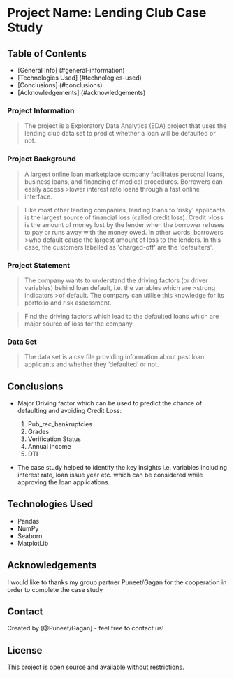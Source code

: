 # Project Name: Lending Club Case Study

## Table of Contents

- [General Info] (#general-information)
- [Technologies Used] (#technologies-used)
- [Conclusions] (#conclusions)
- [Acknowledgements] (#acknowledgements)

<!-- You can include any other section that is pertinent to your problem -->

### Project Information

> The project is a Exploratory Data Analytics (EDA) project that uses the lending club data set to predict whether a loan will be defaulted or not.

### Project Background

>A largest online loan marketplace company facilitates personal loans, business loans, and financing of medical procedures. Borrowers can easily access >lower interest rate loans through a fast online interface. 

>Like most other lending companies, lending loans to ‘risky’ applicants is the largest source of financial loss (called credit loss). Credit >loss is the amount of money lost by the lender when the borrower refuses to pay or runs away with the money owed. In other words, borrowers >who default cause the largest amount of loss to the lenders. In this case, the customers labelled as 'charged-off' are the 'defaulters'. 

### Project Statement

>The company wants to understand the driving factors (or driver variables) behind loan default, i.e. the variables which are >strong indicators >of default.  The company can utilise this knowledge for its portfolio and risk assessment. 

> Find the driving factors which lead to the defaulted loans which are major source of loss for the company.

### Data Set

> The data set is a csv file providing information about past loan applicants and whether they ‘defaulted’ or not. 

<!-- You don't have to answer all the questions - just the ones relevant to your project. -->

## Conclusions

- Major Driving factor which can be used to predict the chance of defaulting and avoiding Credit Loss:
  1. Pub_rec_bankruptcies
  2. Grades
  3. Verification Status
  4. Annual income
  5. DTI

- The case study helped to identify the key insights i.e. variables including interest rate, loan issue year etc. which can  be considered  while approving the loan applications.

<!-- You don't have to answer all the questions - just the ones relevant to your project. -->

## Technologies Used

- Pandas 
- NumPy 
- Seaborn 
- MatplotLib 

<!-- As the libraries versions keep on changing, it is recommended to mention the version of library used in this project -->

## Acknowledgements

I would like to thanks my group partner Puneet/Gagan for the cooperation in order to complete the case study

## Contact

Created by [@Puneet/Gagan] - feel free to contact us!

<!-- Optional -->

<!-- ## License -->

## License

This project is open source and available without restrictions.

<!-- You don't have to include all sections - just the one's relevant to your project -->
